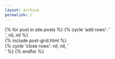 ```yaml
---
layout: archive
permalink: /
---
```

<div id="main " role="main" class="fadin-anim">
  <div class="wrap">
      <div class="rows-wrap">
        {% for post in site.posts %}
          {% cycle 'add rows': '<div class="grid-row">', nil, nil %}
            <div class="grid-cell-column">
              {% include post-grid.html %}
            </div>
          {% cycle 'close rows': nil, nil, '</div>' %}
        {% endfor %}
      </div>
  </div>
</div>